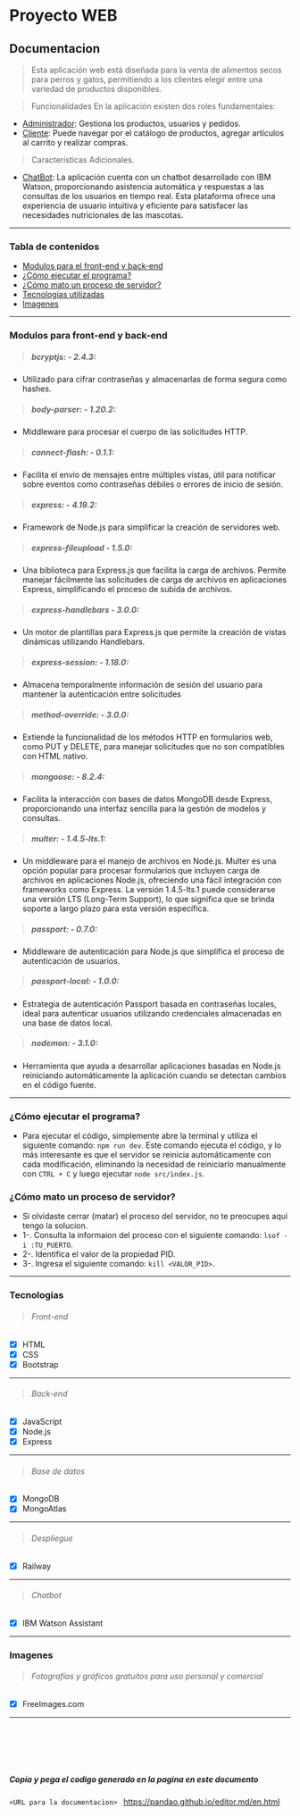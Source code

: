 # Proyecto WEB
## Documentacion

> Esta aplicación web está diseñada para la venta de alimentos secos para perros y gatos, permitiendo a los clientes elegir entre una variedad de productos disponibles.

> Funcionalidades
En la aplicación existen dos roles fundamentales:
+ [Administrador](#administrador): Gestiona los productos, usuarios y pedidos.
+ [Cliente](#cliente): Puede navegar por el catálogo de productos, agregar artículos al carrito y realizar compras.
  
> Características Adicionales.
+ [ChatBot](#chatbot): La aplicación cuenta con un chatbot desarrollado con IBM Watson, proporcionando asistencia automática y respuestas a las consultas de los usuarios en tiempo real.
Esta plataforma ofrece una experiencia de usuario intuitiva y eficiente para satisfacer las necesidades nutricionales de las mascotas.

---

### Tabla de contenidos
+ [Modulos para el front-end y back-end](#modulos-para-front-end-y-back-end)
+ [¿Cómo ejecutar el programa?](#como-ejecutar-el-programa)
+ [¿Cómo mato un proceso de servidor?](#como-matar-proceso-servidor)
+ [Tecnologías utilizadas](#tecnologias)
+ [Imagenes](#imagenes)

---

### Modulos para front-end y back-end
<a name="modulos-para-front-end-y-back-end"></a>
> ##### bcryptjs: - 2.4.3:
- Utilizado para cifrar contraseñas y almacenarlas de forma segura como hashes.

> ##### body-parser: - 1.20.2:
- Middleware para procesar el cuerpo de las solicitudes HTTP.

> ##### connect-flash: - 0.1.1:
- Facilita el envío de mensajes entre múltiples vistas, útil para notificar sobre eventos como contraseñas débiles o errores de inicio de sesión.

> ##### express: - 4.19.2:
- Framework de Node.js para simplificar la creación de servidores web.

> ##### express-fileupload - 1.5.0:
- Una biblioteca para Express.js que facilita la carga de archivos. Permite manejar fácilmente las solicitudes de carga de archivos en aplicaciones Express, simplificando el proceso de subida de archivos.

> ##### express-handlebars - 3.0.0:
- Un motor de plantillas para Express.js que permite la creación de vistas dinámicas utilizando Handlebars.

> ##### express-session: - 1.18.0:
- Almacena temporalmente información de sesión del usuario para mantener la autenticación entre solicitudes

> ##### method-override: - 3.0.0:
- Extiende la funcionalidad de los métodos HTTP en formularios web, como PUT y DELETE, para manejar solicitudes que no son compatibles con HTML nativo.

> ##### mongoose: - 8.2.4:
- Facilita la interacción con bases de datos MongoDB desde Express, proporcionando una interfaz sencilla para la gestión de modelos y consultas.

> ##### multer: - 1.4.5-lts.1:
- Un middleware para el manejo de archivos en Node.js. Multer es una opción popular para procesar formularios que incluyen carga de archivos en aplicaciones Node.js, ofreciendo una fácil integración con frameworks como Express. La versión 1.4.5-lts.1 puede considerarse una versión LTS (Long-Term Support), lo que significa que se brinda soporte a largo plazo para esta versión específica.
  
> ##### passport: - 0.7.0:
- Middleware de autenticación para Node.js que simplifica el proceso de autenticación de usuarios.

> ##### passport-local: - 1.0.0:
- Estrategia de autenticación Passport basada en contraseñas locales, ideal para autenticar usuarios utilizando credenciales almacenadas en una base de datos local.

> ##### nodemon: - 3.1.0:
- Herramienta que ayuda a desarrollar aplicaciones basadas en Node.js reiniciando automáticamente la aplicación cuando se detectan cambios en el código fuente.

---

### ¿Cómo ejecutar el programa?
<a name="como-ejecutar-el-programa"></a>
- Para ejecutar el código, simplemente abre la terminal y utiliza el siguiente comando: `npm run dev`. Este comando ejecuta el código, y lo más interesante es que el servidor se reinicia automáticamente con cada modificación, eliminando la necesidad de reiniciarlo manualmente con `CTRL + C` y luego ejecutar `node src/index.js`.

### ¿Cómo mato un proceso de servidor?
<a name="como-matar-proceso-servidor"></a>
- Si olvidaste cerrar (matar) el proceso del servidor, no te preocupes aqui tengo la solucion.
- 1-. Consulta la informaion del proceso con el siguiente comando: `lsof -i :TU_PUERTO`.
- 2-. Identifica el valor de la propiedad PID.
- 3-. Ingresa el siguiente comando: `kill <VALOR_PID>`.

---

### Tecnologias
<a name="tecnologias"></a>
> ###### Front-end
- [x] HTML
- [x] CSS
- [x] Bootstrap
____
> ###### Back-end
- [x] JavaScript
- [x] Node.js
- [x] Express
____
> ###### Base de datos
- [x] MongoDB
- [x] MongoAtlas
____
> ###### Despliegue
- [x] Railway
____
> ###### Chatbot
- [x] IBM Watson Assistant

---

### Imagenes
<a name="imagenes"></a>
> ###### Fotografías y gráficos gratuitos para uso personal y comercial
- [x] FreeImages.com

---


<br><br><br><br>
##### Copia y pega el codigo generado en la pagina en este documento
`<URL para la documentacion> ` https://pandao.github.io/editor.md/en.html
